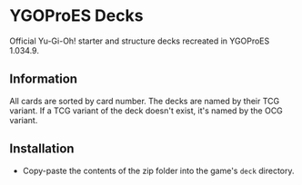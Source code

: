 # YGOProES Decks
Official Yu-Gi-Oh! starter and structure decks recreated in YGOProES 1.034.9.

## Information
All cards are sorted by card number.
The decks are named by their TCG variant.
If a TCG variant of the deck doesn't exist, it's named by the OCG variant.

## Installation
- Copy-paste the contents of the zip folder into the game's ```deck``` directory.
